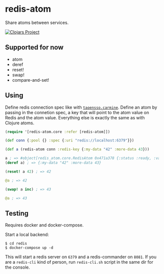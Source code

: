 # redis-atom
Share atoms between services.

[![Clojars Project](https://img.shields.io/clojars/v/redis-atom.svg)](https://clojars.org/redis-atom)
## Supported for now
- atom
- deref
- reset!
- swap!
- compare-and-set!

## Using
Define redis connection spec like with [`taoensso.carmine`](https://github.com/ptaoussanis/carmine). Define an atom by passing in the connetion spec, a key that will point to the atom value on Redis and the atom value. Everything else is exactly the same as with Clojure atoms.

```clojure
(require '[redis-atom.core :refer [redis-atom]])

(def conn {:pool {} :spec {:uri "redis://localhost:6379"}})

(def a (redis-atom conn :redis-key {:my-data "42" :more-data 43}))

a ; => #object[redis_atom.core.RedisAtom 0x471a378 {:status :ready, :val {:my-data "42", :more-data 43}}]
(deref a) ; => {:my-data "42" :more-data 43}

(reset! a 42) ; => 42

@a ; => 42

(swap! a inc) ; => 43

@a ; => 43
```

## Testing
Requires docker and docker-compose.

Start a local backend:
```shell
$ cd redis
$ docker-compose up -d
```
This will start a redis server on `6379` and a redis-commander on `8081`. If you are a `redis-cli` kind of person, run `redis-cli.sh` script in the same dir for the console.
